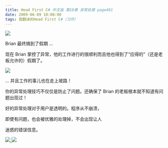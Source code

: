 ```yaml
---
title: Head First C# 中文版 第10章 异常处理 page481
date: 2009-06-09 10:08:00
tags: 我翻译的Head First C#（习作）
---
```

![](https://p-blog.csdn.net/images/p_blog_csdn_net/cuipengfei1/EntryImages/20090609/2009-06-09_09-59-30.jpg)

Brian  最终搞到了假期  ...

  

现在  Brian  掌控了异常，他的工作进行的很顺利而且他也得到了“应得的”（还是老板允许的）假期了。

  

![](https://p-blog.csdn.net/images/p_blog_csdn_net/cuipengfei1/EntryImages/20090609/2009-06-09_10-03-42.jpg)  

...  并且工作的事儿也在走上坡路！

  

你的异常处理技巧不仅仅是防止了问题。还确保了  Brian  的老板根本就不知道有问题出现过！

  

好的异常处理对于用户是透明的。程序从不崩溃，

  

即使有问题，也会被优雅的处理掉，不会出现让人

  

迷惑的错误信息。



[ ![](https://profile.csdnimg.cn/5/2/5/3_cuipengfei1)
![](https://g.csdnimg.cn/static/user-reg-year/1x/11.png)
](https://blog.csdn.net/cuipengfei1)





